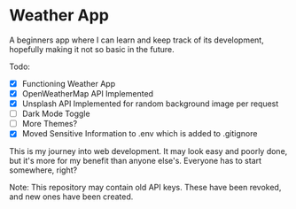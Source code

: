 # Weather App
A beginners app where I can learn and keep track of its development, hopefully making it not so basic in the future.

Todo:
- [X] Functioning Weather App
- [X] OpenWeatherMap API Implemented
- [X] Unsplash API Implemented for random background image per request 
- [ ] Dark Mode Toggle
- [ ] More Themes?
- [X] Moved Sensitive Information to .env which is added to .gitignore

This is my journey into web development. It may look easy and poorly done, but it's more for my benefit than anyone else's. Everyone has to start somewhere, right?

Note: This repository may contain old API keys. These have been revoked, and new ones have been created.
